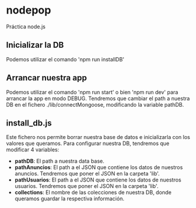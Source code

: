 # nodepop
Práctica node.js

## Inicializar la DB
Podemos utilizar el comando 'npm run installDB'

## Arrancar nuestra app
Podemos utilizar el comando 'npm run start' o bien 'npm run dev' para arrancar la app en modo DEBUG.
Tendremos que cambiar el path a nuestra DB en el fichero ./lib/connectMongoose, modificando la variable pathDB.

## install_db.js
Este fichero nos permite borrar nuestra base de datos e inicializarla con los valores que queramos. Para configurar nuestra DB, tendremos que modificar 4 variables:

* **pathDB**: El path a nuestra data base.
* **pathAnuncios**: El path a el JSON que contiene los datos de nuestros anuncios. Tendremos que poner el JSON en la carpeta 'lib'.
* **pathUsuarios**: El path a el JSON que contiene los datos de nuestros usuarios. Tendremos que poner el JSON en la carpeta 'lib'.
* **collections**: El nombre de las colecciones de nuestra DB, donde queramos guardar la respectiva información.




